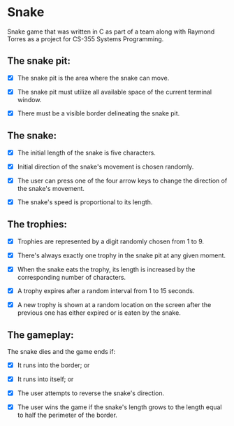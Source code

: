 # Snake
Snake game that was written in C as part of a team along with Raymond Torres as a project for CS-355 Systems Programming.

## The snake pit:


- [x] The snake pit is the area where the snake can move.


- [x] The snake pit must utilize all available space of the current terminal window.


- [x] There must be a visible border delineating the snake pit.


## The snake:


- [x] The initial length of the snake is five characters.


- [x] Initial direction of the snake's movement is chosen randomly.


- [x] The user can press one of the four arrow keys to change the direction of the snake's movement.


- [x] The snake's speed is proportional to its length.


## The trophies:


- [x] Trophies are represented by a digit randomly chosen from 1 to 9.


- [x] There's always exactly one trophy in the snake pit at any given moment.


- [x] When the snake eats the trophy, its length is increased by the corresponding number of characters.


- [x] A trophy expires after a random interval from 1 to 15 seconds.


- [x] A new trophy is shown at a random location on the screen after the previous one has either expired or is eaten by the snake.


## The gameplay:


The snake dies and the game ends if:


- [x] It runs into the border; or


- [x] It runs into itself; or


- [x] The user attempts to reverse the snake's direction.

- [x] The user wins the game if the snake's length grows to the length equal to half the perimeter of the border.
